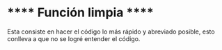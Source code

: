 # **** Función limpia ****

Esta consiste en hacer el código lo más rápido y abreviado posible, esto conlleva a que no se logré entender el código.

